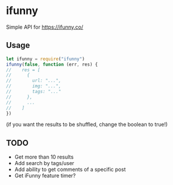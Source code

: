 # ifunny
Simple API for https://ifunny.co/

## Usage
```js
let ifunny = require("ifunny")
ifunny(false, function (err, res) {
//    res = [
//      {
//        url: "...",
//        img: "...",
//        tags: "..."
//      },
//      ...
//    ]
})
```
(if you want the results to be shuffled, change the boolean to true!)

## TODO

- Get more than 10 results
- Add search by tags/user
- Add ability to get comments of a specific post
- Get iFunny feature timer?
